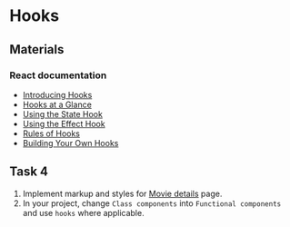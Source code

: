 # Hooks

## Materials
### React documentation
- [Introducing Hooks](https://reactjs.org/docs/hooks-intro.html)
- [Hooks at a Glance](https://reactjs.org/docs/hooks-overview.html)
- [Using the State Hook](https://reactjs.org/docs/hooks-state.html)
- [Using the Effect Hook](https://reactjs.org/docs/hooks-effect.html)
- [Rules of Hooks](https://reactjs.org/docs/hooks-rules.html)
- [Building Your Own Hooks](https://reactjs.org/docs/hooks-custom.html)

## Task 4
1. Implement markup and styles for [Movie details](https://projects.invisionapp.com/share/F9VXQ7IMZGY/#/screens/407583174) page. 
2. In your project, change `Class components` into `Functional components` and use `hooks` where applicable.
